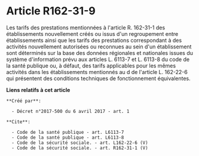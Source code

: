 # Article R162-31-9

Les tarifs des prestations mentionnées à l'article R. 162-31-1 des établissements nouvellement créés ou issus d'un
regroupement entre établissements ainsi que les tarifs des prestations correspondant à des activités nouvellement autorisées
ou reconnues au sein d'un établissement sont déterminés sur la base des données régionales et nationales issues du système
d'information prévu aux articles L. 6113-7 et L. 6113-8 du code de la santé publique ou, à défaut, des tarifs applicables
pour les mêmes activités dans les établissements mentionnés au d de l'article L. 162-22-6 qui présentent des conditions
techniques de fonctionnement équivalentes.

**Liens relatifs à cet article**

	**Créé par**:

	  - Décret n°2017-500 du 6 avril 2017 - art. 1

	**Cite**:

	  - Code de la santé publique - art. L6113-7
	  - Code de la santé publique - art. L6113-8
	  - Code de la sécurité sociale. - art. L162-22-6 (V)
	  - Code de la sécurité sociale. - art. R162-31-1 (V)
